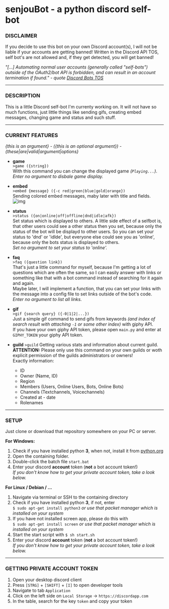 # senjouBot - a python discord self-bot

### DISCLAIMER
If you decide to use this bot on your own Discord account(s), I will not be liable if your accounts are getting banned! Written in the Discord API TOS, self bot's are not allowed and, if they get detected, you will get banned!  

*"[...] Automating normal user accounts (generally called "self-bots") outside of the OAuth2/bot API is 
forbidden, and can result in an account termination if found."* *- quote [Discord Bots TOS](https://discordapp.com/developers/docs/topics/oauth2#bot-vs-user-accounts)*

---
### DESCRIPTION

This is a little Discord self-bot I'm currenty working on. It will not have so much functions, just little things like sending gifs, creating embed messages, changing game and status and such stuff.

---
### CURRENT FEATURES  
*{this is an argument} - ({this is an optional argument}) - {these|are|valid|argument|options}*

- **game**  
`>game ({string})`  
With this command you can change the displayed game *(`Playing...`)*.  
*Enter no argument to disbale game display.*

- **embed**  
`>embed {message} ({-c red|green|blue|gold|orange})`  
Sending colored embed messages, maby later with title and fields.  
![img](http://zekro.de/ss/Discord_2017-10-19_21-57-40.jpg)

- **status**  
`>status ({on|online|off|offline|dnd|idle|afk})`  
Set status which is displayed to others. A little side effect of a selfbot is, that other users could see a other status then you set, because only the status of the bot will be displayd to other users. So you can set your status to 'dnd' or 'idlde', but everyone else could see you as 'online', because only the bots status is displayed to others.  
*Set no argument to set your status to 'online'.*

- **faq**  
`>faq ({question link})`  
That's just a little command for myself, because I'm getting a lot of questions which are often the same, so I can easily answer with links or something like that with a bot command instead of searching for it again and again.  
Maybe later, I will implement a function, that you can set your links with the message into a config file to set links outside of the bot's code.  
*Enter no argument to list all links.*

- **gif**  
`>gif {search query} ({-0|1|2|...})`  
Just a simple gif command to send gifs from keywords *(and index of search result with attaching `-1` or some other index)* with giphy API.  
If you have your own giphy API token, please open `main.py` and enter at `GIPHY_TOKEN` your giphy API token.

- **guild**
`>guild`
Getting various stats and information about current guild. 
**ATTENTION:** Please only use this command on your own guilds or woth explicit permission of the guilds administrators or owners!  
Exactly information:
  - ID
  - Owner (Name, ID)
  - Region
  - Members (Users, Online Users, Bots, Online Bots)
  - Channels (Textchannels, Voicechannels)
  - Created at - date
  - Rolenames

---
### SETUP

Just clone or download that repository somewhere on your PC or server.

**For Windows:**  
1. Check if you have installed python **3**, when not, install it from [python.org](http://python.org)
2. Open the containing folder.
3. Double-click the batch file `start.bat`
4. Enter your discord **account** token (**not** a bot account token!)  
*If you don't know how to get your private account token, take a look below.*

**For Linux / Debian / ...**  
1. Navigate via terminal or SSH to the containing directory
2. Check if you have installed python **3**, if not, enter  
`$ sudo apt-get install python3`  *or use that packet manager which is installed on your system*
2. If you have not installed screen app, please do this with  
`$ sudo apt-get install screen`  *or use that packet manager which is installed on your system*
3. Start the start script with `$ sh start.sh`
4. Enter your discord **account** token (**not** a bot account token!)  
*If you don't know how to get your private account token, take a look below.*

---
### GETTING PRIVATE ACCOUNT TOKEN

1. Open your desktop discord client
2. Press `[STRG]` + `[SHIFT]` + `[I]` to open developer tools
3. Navigate to tab `Application`
4. Click on the left side on `Local Storage` -> `https://discordapp.com`
5. In the table, search for the key `token` and copy your token
